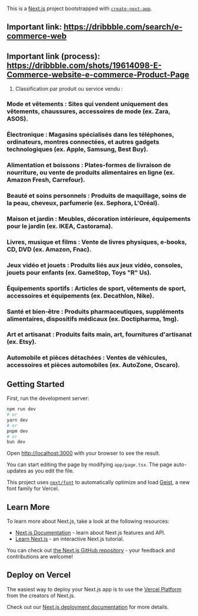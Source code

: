 This is a [Next.js](https://nextjs.org) project bootstrapped with [`create-next-app`](https://nextjs.org/docs/app/api-reference/cli/create-next-app).


## Important link: https://dribbble.com/search/e-commerce-web

## Important link (process): https://dribbble.com/shots/19614098-E-Commerce-website-e-commerce-Product-Page

1. Classification par produit ou service vendu :
### Mode et vêtements : Sites qui vendent uniquement des vêtements, chaussures, accessoires de mode (ex. Zara, ASOS).
### Électronique : Magasins spécialisés dans les téléphones, ordinateurs, montres connectées, et autres gadgets technologiques (ex. Apple, Samsung, Best Buy).
### Alimentation et boissons : Plates-formes de livraison de nourriture, ou vente de produits alimentaires en ligne (ex. Amazon Fresh, Carrefour).
### Beauté et soins personnels : Produits de maquillage, soins de la peau, cheveux, parfumerie (ex. Sephora, L'Oréal).
### Maison et jardin : Meubles, décoration intérieure, équipements pour le jardin (ex. IKEA, Castorama).
### Livres, musique et films : Vente de livres physiques, e-books, CD, DVD (ex. Amazon, Fnac).
### Jeux vidéo et jouets : Produits liés aux jeux vidéo, consoles, jouets pour enfants (ex. GameStop, Toys "R" Us).
### Équipements sportifs : Articles de sport, vêtements de sport, accessoires et équipements (ex. Decathlon, Nike).
### Santé et bien-être : Produits pharmaceutiques, suppléments alimentaires, dispositifs médicaux (ex. Doctipharma, 1mg).
### Art et artisanat : Produits faits main, art, fournitures d'artisanat (ex. Etsy).
### Automobile et pièces détachées : Ventes de véhicules, accessoires et pièces automobiles (ex. AutoZone, Oscaro).


## Getting Started

First, run the development server:

```bash
npm run dev
# or
yarn dev
# or
pnpm dev
# or
bun dev
```

Open [http://localhost:3000](http://localhost:3000) with your browser to see the result.

You can start editing the page by modifying `app/page.tsx`. The page auto-updates as you edit the file.

This project uses [`next/font`](https://nextjs.org/docs/app/building-your-application/optimizing/fonts) to automatically optimize and load [Geist](https://vercel.com/font), a new font family for Vercel.

## Learn More

To learn more about Next.js, take a look at the following resources:

- [Next.js Documentation](https://nextjs.org/docs) - learn about Next.js features and API.
- [Learn Next.js](https://nextjs.org/learn) - an interactive Next.js tutorial.

You can check out [the Next.js GitHub repository](https://github.com/vercel/next.js) - your feedback and contributions are welcome!

## Deploy on Vercel

The easiest way to deploy your Next.js app is to use the [Vercel Platform](https://vercel.com/new?utm_medium=default-template&filter=next.js&utm_source=create-next-app&utm_campaign=create-next-app-readme) from the creators of Next.js.

Check out our [Next.js deployment documentation](https://nextjs.org/docs/app/building-your-application/deploying) for more details.

